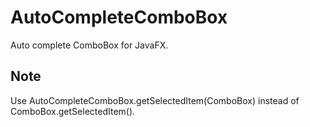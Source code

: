 AutoCompleteComboBox
====================
Auto complete ComboBox for JavaFX.

Note
----
Use AutoCompleteComboBox.getSelectedItem(ComboBox) instead of ComboBox.getSelectedItem().